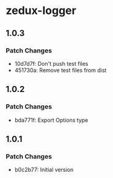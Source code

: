 # zedux-logger

## 1.0.3

### Patch Changes

- 10d7d7f: Don't push test files
- 451730a: Remove test files from dist

## 1.0.2

### Patch Changes

- bda771f: Export Options type

## 1.0.1

### Patch Changes

- b0c2b77: Initial version
